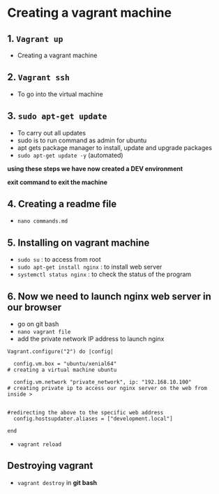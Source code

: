 # Creating a vagrant machine

## 1. `Vagrant up` 

- Creating a vagrant machine

## 2. `Vagrant ssh` 

- To go into the virtual machine 

## 3. `sudo apt-get update` 

- To carry out all updates
- sudo is to run command as admin for ubuntu 
- apt gets package manager to install, update and upgrade packages 
- `sudo apt-get update -y` (automated)

**using these steps we have now created a DEV environment**

**exit command to exit the machine**

## 4. Creating a readme file

- `nano commands.md`

## 5. Installing on vagrant machine 

- `sudo su` : to access from root 
- `sudo apt-get install nginx` : to install web server
- `systemctl status nginx` : to check the status of the program

## 6. Now we need to launch nginx web server in our browser 

- go on git bash 
- `nano vagrant file` 
- add the private network IP address to launch nginx 


```
Vagrant.configure("2") do |config|

  config.vm.box = "ubuntu/xenial64"
# creating a virtual machine ubuntu

  config.vm.network "private_network", ip: "192.168.10.100"
# creating private ip to access our nginx server on the web from inside >


#redirecting the above to the specific web address
  config.hostsupdater.aliases = ["development.local"]

end
```

- `vagrant reload`


## Destroying vagrant

- `vagrant destroy` in **git bash**
